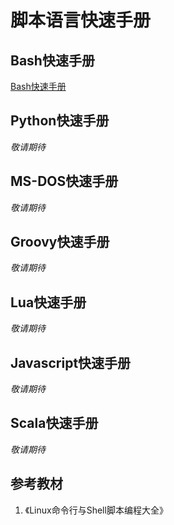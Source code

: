 # 脚本语言快速手册

## Bash快速手册
[Bash快速手册](bash-quickmanual.md)

## Python快速手册
*敬请期待*

## MS-DOS快速手册
*敬请期待*

## Groovy快速手册
*敬请期待*

## Lua快速手册
*敬请期待*

## Javascript快速手册
*敬请期待*

## Scala快速手册
*敬请期待*

## 参考教材
1. 《Linux命令行与Shell脚本编程大全》
